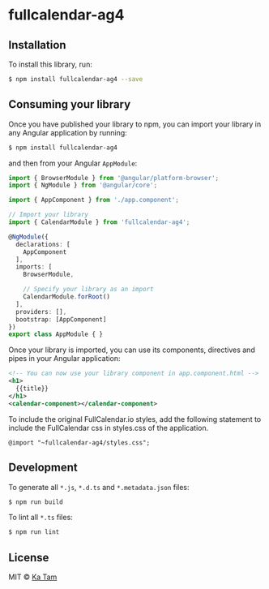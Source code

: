 # fullcalendar-ag4

## Installation

To install this library, run:

```bash
$ npm install fullcalendar-ag4 --save
```

## Consuming your library

Once you have published your library to npm, you can import your library in any Angular application by running:

```bash
$ npm install fullcalendar-ag4
```

and then from your Angular `AppModule`:

```typescript
import { BrowserModule } from '@angular/platform-browser';
import { NgModule } from '@angular/core';

import { AppComponent } from './app.component';

// Import your library
import { CalendarModule } from 'fullcalendar-ag4';

@NgModule({
  declarations: [
    AppComponent
  ],
  imports: [
    BrowserModule,

    // Specify your library as an import
    CalendarModule.forRoot()
  ],
  providers: [],
  bootstrap: [AppComponent]
})
export class AppModule { }
```

Once your library is imported, you can use its components, directives and pipes in your Angular application:

```xml
<!-- You can now use your library component in app.component.html -->
<h1>
  {{title}}
</h1>
<calendar-component></calendar-component>
```

To include the original FullCalendar.io styles, add the following statement to include the FullCalendar css in styles.css of the application.

```
@import "~fullcalendar-ag4/styles.css";
```

## Development

To generate all `*.js`, `*.d.ts` and `*.metadata.json` files:

```bash
$ npm run build
```

To lint all `*.ts` files:

```bash
$ npm run lint
```

## License

MIT © [Ka Tam](mailto:nkltam2003@gmail.com)

